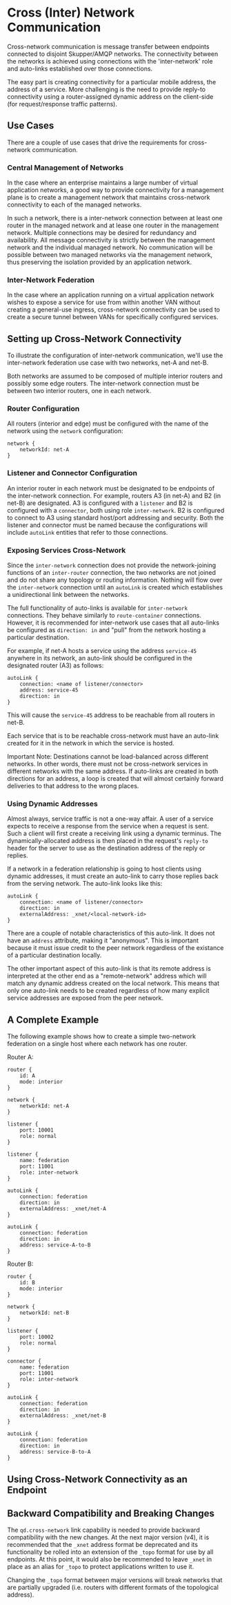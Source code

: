 <!-- Licensed to the Apache Software Foundation (ASF) under one -->
<!-- or more contributor license agreements.  See the NOTICE file -->
<!-- distributed with this work for additional information -->
<!-- regarding copyright ownership.  The ASF licenses this file -->
<!-- to you under the Apache License, Version 2.0 (the -->
<!-- "License"); you may not use this file except in compliance -->
<!-- with the License.  You may obtain a copy of the License at -->

<!--   http://www.apache.org/licenses/LICENSE-2.0 -->

<!-- Unless required by applicable law or agreed to in writing, -->
<!-- software distributed under the License is distributed on an -->
<!-- "AS IS" BASIS, WITHOUT WARRANTIES OR CONDITIONS OF ANY -->
<!-- KIND, either express or implied.  See the License for the -->
<!-- specific language governing permissions and limitations -->
<!-- under the License. -->

# Cross (Inter) Network Communication

Cross-network communication is message transfer between endpoints connected to disjoint Skupper/AMQP networks.  The connectivity between the networks is achieved using connections with the 'inter-network' role and auto-links established over those connections.

The easy part is creating connectivity for a particular mobile address, the address of a service.  More challenging is the need to provide reply-to connectivity using a router-assigned dynamic address on the client-side (for request/response traffic patterns).

## Use Cases

There are a couple of use cases that drive the requirements for cross-network communication.

### Central Management of Networks

In the case where an enterprise maintains a large number of virtual application networks, a good way to provide connectivity for a management plane is to create a management network that maintains cross-network connectivity to each of the managed networks.

In such a network, there is a inter-network connection between at least one router in the managed network and at lease one router in the management network.  Multiple connections may be desired for redundancy and availability.  All message connectivity is strictly between the management network and the individual managed network.  No communication will be possible between two managed networks via the management network, thus preserving the isolation provided by an application network.

### Inter-Network Federation

In the case where an application running on a virtual application network wishes to expose a service for use from within another VAN without creating a general-use ingress, cross-network connectivity can be used to create a secure tunnel between VANs for specifically configured services.

## Setting up Cross-Network Connectivity

To illustrate the configuration of inter-network communication, we'll use the inter-network federation use case with two networks, net-A and net-B.

Both networks are assumed to be composed of multiple interior routers and possibly some edge routers.  The inter-network connection must be between two interior routers, one in each network.

### Router Configuration

All routers (interior and edge) must be configured with the name of the network using the `network` configuration:

```
network {
    networkId: net-A
}
```
### Listener and Connector Configuration

An interior router in each network must be designated to be endpoints of the inter-network connection.  For example, routers A3 (in net-A) and B2 (in net-B) are designated.  A3 is configured with a `listener` and B2 is configured with a `connector`, both using role `inter-network`.  B2 is configured to connect to A3 using standard host/port addressing and security.  Both the listener and connector must be named because the configurations will include `autoLink` entities that refer to those connections.

### Exposing Services Cross-Network

Since the `inter-network` connection does not provide the network-joining functions of an `inter-router` connection, the two networks are not joined and do not share any topology or routing information.  Nothing will flow over the `inter-network` connection until an `autoLink` is created which establishes a unidirectional link between the networks.

The full functionality of auto-links is available for `inter-network` connections.  They behave similarly to `route-container` connections.  However, it is recommended for inter-network use cases that all auto-links be configured as `direction: in` and "pull" from the network hosting a particular destination.

For example, if net-A hosts a service using the address `service-45` anywhere in its network, an auto-link should be configured in the designated router (A3) as follows:

```
autoLink {
    connection: <name of listener/connector>
    address: service-45
    direction: in
}
```

This will cause the `service-45` address to be reachable from all routers in net-B.

Each service that is to be reachable cross-network must have an auto-link created for it in the network in which the service is hosted.

Important Note:  Destinations cannot be load-balanced across different networks.  In other words, there must not be cross-network services in different networks with the same address.  If auto-links are created in both directions for an address, a loop is created that will almost certainly forward deliveries to that address to the wrong places.

### Using Dynamic Addresses

Almost always, service traffic is not a one-way affair.  A user of a service expects to receive a response from the service when a request is sent.  Such a client will first create a receiving link using a dynamic terminus.  The dynamically-allocated address is then placed in the request's `reply-to` header for the server to use as the destination address of the reply or replies.

If a network in a federation relationship is going to host clients using dynamic addresses, it must create an auto-link to carry those replies back from the serving network.  The auto-link looks like this:

```
autoLink {
    connection: <name of listener/connector>
    direction: in
    externalAddress: _xnet/<local-network-id>
}
```

There are a couple of notable characteristics of this auto-link.  It does not have an `address` attribute, making it "anonymous".  This is important because it must issue credit to the peer network regardless of the existance of a particular destination locally.

The other important aspect of this auto-link is that its remote address is interpreted at the other end as a "remote-network" address which will match any dynamic address created on the local network.  This means that only one auto-link needs to be created regardless of how many explicit service addresses are exposed from the peer network.

## A Complete Example

The following example shows how to create a simple two-network federation on a single host where each network has one router.

Router A:
```
router {
    id: A
    mode: interior
}

network {
    networkId: net-A
}

listener {
    port: 10001
    role: normal
}

listener {
    name: federation
    port: 11001
    role: inter-network
}

autoLink {
    connection: federation
    direction: in
    externalAddress: _xnet/net-A
}

autoLink {
    connection: federation
    direction: in
    address: service-A-to-B
}
```

Router B:
```
router {
    id: B
    mode: interior
}

network {
    networkId: net-B
}

listener {
    port: 10002
    role: normal
}

connector {
    name: federation
    port: 11001
    role: inter-network
}

autoLink {
    connection: federation
    direction: in
    externalAddress: _xnet/net-B
}

autoLink {
    connection: federation
    direction: in
    address: service-B-to-A
}
```

## Using Cross-Network Connectivity as an Endpoint

## Backward Compatibility and Breaking Changes

The `qd.cross-network` link capability is needed to provide backward compatibility with the new changes.  At the next major version (v4), it is recommended that the `_xnet` address format be deprecated and its functionality be rolled into an extension of the `_topo` format for use by all endpoints.  At this point, it would also be recommended to leave `_xnet` in place as an alias for `_topo` to protect applications written to use it.

Changing the `_topo` format between major versions will break networks that are partially upgraded (i.e. routers with different formats of the topological address).
